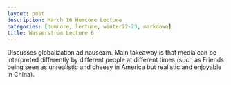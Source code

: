 ```yaml
---
layout: post
description: March 16 Humcore Lecture
categories: [humcore, lecture, winter22-23, markdown]
title: Wasserstrom Lecture 6
---
```


Discusses globalization ad nauseam. Main takeaway is that media can be interpreted differently by different people at different times (such as Friends being seen as unrealistic and cheesy in America but realistic and enjoyable in China).